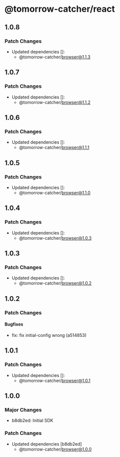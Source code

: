 # @tomorrow-catcher/react

## 1.0.8

### Patch Changes

- Updated dependencies []:
  - @tomorrow-catcher/browser@1.1.3

## 1.0.7

### Patch Changes

- Updated dependencies []:
  - @tomorrow-catcher/browser@1.1.2

## 1.0.6

### Patch Changes

- Updated dependencies []:
  - @tomorrow-catcher/browser@1.1.1

## 1.0.5

### Patch Changes

- Updated dependencies []:
  - @tomorrow-catcher/browser@1.1.0

## 1.0.4

### Patch Changes

- Updated dependencies []:
  - @tomorrow-catcher/browser@1.0.3

## 1.0.3

### Patch Changes

- Updated dependencies []:
  - @tomorrow-catcher/browser@1.0.2

## 1.0.2

### Patch Changes

#### Bugfixes

- fix: fix initial-config wrong (a514853)

## 1.0.1

### Patch Changes

- Updated dependencies []:
  - @tomorrow-catcher/browser@1.0.1

## 1.0.0

### Major Changes

- b8db2ed: Initial SDK

### Patch Changes

- Updated dependencies [b8db2ed]
  - @tomorrow-catcher/browser@1.0.0
